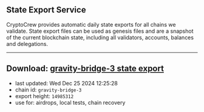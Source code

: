## State Export Service
CryptoCrew provides automatic daily state exports for all chains we validate. State export files can be used as genesis files and are a snapshot of the current blockchain state, including all validators, accounts, balances and delegations.

---
**Download: [gravity-bridge-3 state export](https://dl-eu2.ccvalidators.com/SERVICE/gravitybridge/gravity-bridge-3_export_14985312.json)**
---

- last updated: Wed Dec 25 2024 12:25:28
- chain id: `gravity-bridge-3`
- export height: `14985312`
- use for: airdrops, local tests, chain recovery
